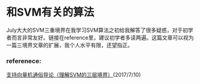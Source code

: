 # 和SVM有关的算法

July大大的SVM三重境界在我学习SVM算法之初给我解答了很多疑惑，对于初学者而言非常友好。链接在reference里，建议初学者多读两遍。这篇文章可以视为一篇三境界文章的扩展，我个人水平有限，还望指正。

### referenece:

[支持向量机通俗导论（理解SVM的三层境界）](http://blog.csdn.net/v_july_v/article/details/7624837)\(2017/7/10\)



